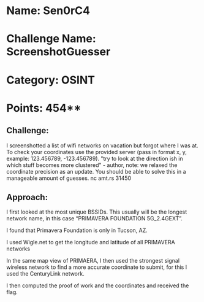 # Name: Sen0rC4
# Challenge Name: ScreenshotGuesser
# Category: OSINT
# Points: 454**


## Challenge:

I screenshotted a list of wifi networks on vacation but forgot where I was at.
To check your coordinates use the provided server (pass in format x, y, example: 123.456789, -123.456789).
"try to look at the direction ish in which stuff becomes more clustered" - author, note: we relaxed the coordinate precision as an update.
You should be able to solve this in a manageable amount of guesses.
nc amt.rs 31450

## Approach:

I first looked at the most unique BSSIDs. This usually will be the longest network name, in this case “PRIMAVERA FOUNDATION 5G_2.4GEXT”. 

I found that Primavera Foundation is only in Tucson, AZ.

I used Wigle.net to get the longitude and latitude of all PRIMAVERA networks

In the same map view of PRIMAERA, I then used the strongest signal wireless network to find a more accurate coordinate to submit, for this I used the CenturyLink network.

I then computed the proof of work and the coordinates and received the flag.








